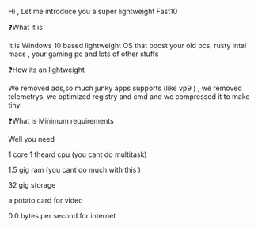 Hi , Let me introduce you a super lightweight Fast10


❓What it is


It is Windows 10 based lightweight OS that boost your old pcs, rusty intel macs , your gaming pc and lots of other stuffs 


❓How its an lightweight 


We removed ads,so much junky apps supports (like vp9 ) , we removed telemetrys, we optimized registry and cmd  and we compressed it to make tiny


❓What is Minimum requirements 


Well you need


1 core 1 theard cpu (you cant do multitask)


1.5 gig ram (you cant do much with this )


32 gig storage 


a potato card for video


0.0 bytes per second for internet


